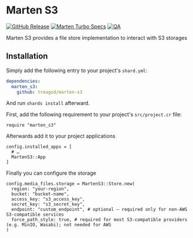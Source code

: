 # Marten S3

[![GitHub Release](https://img.shields.io/github/v/release/treagod/marten-s3?style=flat)](https://github.com/treagod/marten-s3/releases)
[![Marten Turbo Specs](https://github.com/treagod/marten-s3/actions/workflows/specs.yml/badge.svg)](https://github.com/treagod/marten-s3/actions/workflows/specs.yml)
[![QA](https://github.com/treagod/marten-s3/actions/workflows/qa.yml/badge.svg)](https://github.com/treagod/marten-s3/actions/workflows/qa.yml)

Marten S3 provides a file store implementation to interact with S3 storages

## Installation

Simply add the following entry to your project's `shard.yml`:

```yaml
dependencies:
  marten_s3:
    github: treagod/marten-s3
```

And run `shards install` afterward.

First, add the following requirement to your project's `src/project.cr` file:

```crystal
require "marten_s3"
```

Afterwards add it to your project applications

```crystal
config.installed_apps = [
  # …
  MartenS3::App
]
```

Finally you can configure the storage

```crystal
config.media_files.storage = MartenS3::Store.new(
  region: "your-region",
  bucket: "bucket-name",
  access_key: "s3_access_key",
  secret_key: "s3_secret_key",
  endpoint: "custom_endpoint", # optional – required only for non-AWS S3-compatible services
  force_path_style: true, # required for most S3-compatible providers (e.g. MinIO, Wasabi); not needed for AWS
)
```
